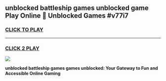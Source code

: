 
## unblocked battleship games unblocked game Play Online 👋 Unblocked Games #v77i7
<h3>
<a href="https://premium.freeplayer.one?title=unblocked_battleship_games&ref=21F">CLICK TO PLAY</a></h3>
<hr>

<h3>
<a href="https://premium.freeplayer.one?title=unblocked_battleship_games&ref=21F">CLICK 2 PLAY</a>
  
</h3>

<a href="https://premium.freeplayer.one?title=unblocked_battleship_games&ref=21F/"><img src="https://clearcache.store/games.png"></a>


**unblocked battleship games games unblocked: Your Gateway to Fun and Accessible Online Gaming**
